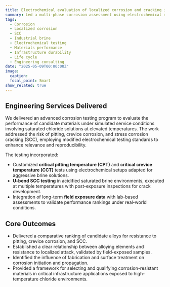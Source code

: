 ```yaml
---
title: Electrochemical evaluation of localized corrosion and cracking in chloride-rich industrial brines
summary: Led a multi-phase corrosion assessment using electrochemical methods to evaluate localized corrosion and cracking susceptibility of alloys exposed to high-temperature, saturated chloride environments. Findings support risk-informed material selection and fabrication practices for industrial infrastructure.
tags:
  - Corrosion
  - Localized corrosion
  - SCC
  - Industrial brine
  - Electrochemical testing
  - Materials performance
  - Infrastructure durability
  - Life cycle
  - Engineering consulting
date: "2025-05-09T00:00:00Z"
image:
  caption: 
  focal_point: Smart
show_related: true
---
```


## **Engineering Services Delivered**

We delivered an advanced corrosion testing program to evaluate the performance of candidate materials under simulated service conditions involving saturated chloride solutions at elevated temperatures. The work addressed the risk of pitting, crevice corrosion, and stress corrosion cracking (SCC), employing modified electrochemical testing standards to enhance relevance and reproducibility.

The testing incorporated:
- Customized **critical pitting temperature (CPT)** and **critical crevice temperature (CCT)** tests using electrochemical setups adapted for aggressive brine solutions.
- **U-bend SCC testing** in acidified saturated brine environments, executed at multiple temperatures with post-exposure inspections for crack development.
- Integration of long-term **field exposure data** with lab-based assessments to validate performance rankings under real-world conditions.

## **Core Outcomes**
- Delivered a comparative ranking of candidate alloys for resistance to pitting, crevice corrosion, and SCC.
- Established a clear relationship between alloying elements and resistance to localized attack, validated by field-exposed samples.
- Identified the influence of fabrication and surface treatment on corrosion initiation and propagation.
- Provided a framework for selecting and qualifying corrosion-resistant materials in critical infrastructure applications exposed to high-temperature chloride environments.
